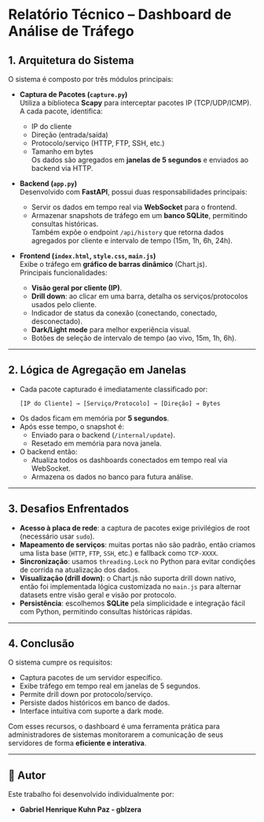 # Relatório Técnico – Dashboard de Análise de Tráfego

## 1. Arquitetura do Sistema
O sistema é composto por três módulos principais:

- **Captura de Pacotes (`capture.py`)**  
  Utiliza a biblioteca **Scapy** para interceptar pacotes IP (TCP/UDP/ICMP).  
  A cada pacote, identifica:
  - IP do cliente
  - Direção (entrada/saída)
  - Protocolo/serviço (HTTP, FTP, SSH, etc.)
  - Tamanho em bytes  
  Os dados são agregados em **janelas de 5 segundos** e enviados ao backend via HTTP.

- **Backend (`app.py`)**  
  Desenvolvido com **FastAPI**, possui duas responsabilidades principais:
  - Servir os dados em tempo real via **WebSocket** para o frontend.
  - Armazenar snapshots de tráfego em um **banco SQLite**, permitindo consultas históricas.  
  Também expõe o endpoint `/api/history` que retorna dados agregados por cliente e intervalo de tempo (15m, 1h, 6h, 24h).

- **Frontend (`index.html`, `style.css`, `main.js`)**  
  Exibe o tráfego em **gráfico de barras dinâmico** (Chart.js).  
  Principais funcionalidades:
  - **Visão geral por cliente (IP)**.
  - **Drill down**: ao clicar em uma barra, detalha os serviços/protocolos usados pelo cliente.
  - Indicador de status da conexão (conectando, conectado, desconectado).
  - **Dark/Light mode** para melhor experiência visual.
  - Botões de seleção de intervalo de tempo (ao vivo, 15m, 1h, 6h).

---

## 2. Lógica de Agregação em Janelas
- Cada pacote capturado é imediatamente classificado por:
  ```
  [IP do Cliente] → [Serviço/Protocolo] → [Direção] → Bytes
  ```
- Os dados ficam em memória por **5 segundos**.
- Após esse tempo, o snapshot é:
  - Enviado para o backend (`/internal/update`).
  - Resetado em memória para nova janela.
- O backend então:
  - Atualiza todos os dashboards conectados em tempo real via WebSocket.
  - Armazena os dados no banco para futura análise.

---

## 3. Desafios Enfrentados
- **Acesso à placa de rede**: a captura de pacotes exige privilégios de root (necessário usar `sudo`).
- **Mapeamento de serviços**: muitas portas não são padrão, então criamos uma lista base (`HTTP`, `FTP`, `SSH`, etc.) e fallback como `TCP-XXXX`.
- **Sincronização**: usamos `threading.Lock` no Python para evitar condições de corrida na atualização dos dados.
- **Visualização (drill down)**: o Chart.js não suporta drill down nativo, então foi implementada lógica customizada no `main.js` para alternar datasets entre visão geral e visão por protocolo.
- **Persistência**: escolhemos **SQLite** pela simplicidade e integração fácil com Python, permitindo consultas históricas rápidas.

---

## 4. Conclusão
O sistema cumpre os requisitos:
- Captura pacotes de um servidor específico.
- Exibe tráfego em tempo real em janelas de 5 segundos.
- Permite drill down por protocolo/serviço.
- Persiste dados históricos em banco de dados.
- Interface intuitiva com suporte a dark mode.

Com esses recursos, o dashboard é uma ferramenta prática para administradores de sistemas monitorarem a comunicação de seus servidores de forma **eficiente e interativa**.

---

## 👤 Autor
Este trabalho foi desenvolvido individualmente por:

- **Gabriel Henrique Kuhn Paz - gblzera**
